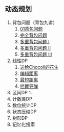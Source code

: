 ## 动态规划

1. 背包问题（背包九讲）
   1. [01背包问题](https://www.acwing.com/problem/content/2/)
   2. [完全背包问题](https://www.acwing.com/problem/content/3/)
   3. [多重背包问题 I](https://www.acwing.com/problem/content/4/)
   4. [多重背包问题 II](https://www.acwing.com/problem/content/5/)
   5. [多重背包问题 III](https://www.acwing.com/problem/content/6/)
2. 线性DP
   1. [送给Chocoli的花生](https://imustacm.cn/problem/getProblem/1361)
   2. [编辑距离](https://www.luogu.com.cn/problem/P2758)
   3. [最短距离](https://www.luogu.com.cn/problem/P4949)
   4. [拦截导弹](https://www.acwing.com/problem/content/1012/)
3. 区间DP
   1. 
4. 计数类DP
5. 数位统计DP
6. 状态压缩DP
7. 树形DP
8. 记忆化搜索